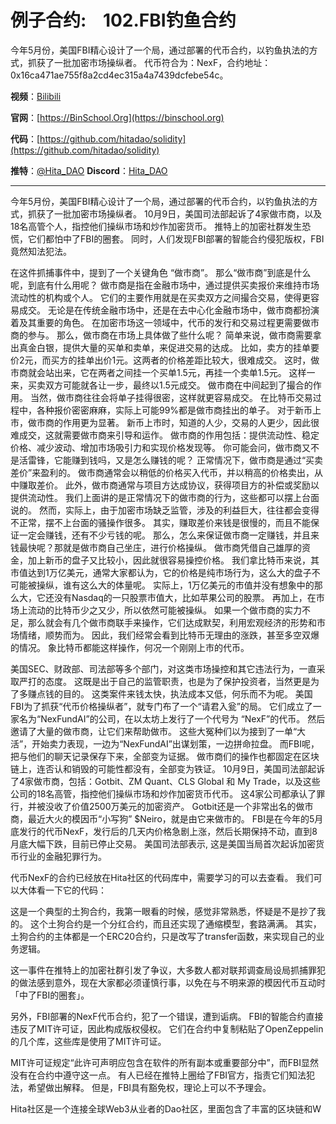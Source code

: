 # 例子合约:&nbsp;&nbsp;&nbsp;&nbsp;102.FBI钓鱼合约

今年5月份，美国FBI精心设计了一个局，通过部署的代币合约，以钓鱼执法的方式，抓获了一批加密市场操纵者。
代币符合为：NexF，合约地址：0x16ca471ae755f8a2cd4ec315a4a7439dcfebe54c。

**视频**：[Bilibili](https://www.bilibili.com/video/BV1M22iY3E8x)  

**官网**：[https://BinSchool.Org](https://binschool.org)

**代码**：[https://github.com/hitadao/solidity](https://github.com/hitadao/solidity)

**推特**：[@Hita_DAO](https://x.com/hita_dao)    **Discord**：[Hita_DAO](https://discord.gg/dzWY3QYGrx)

-----
今年5月份，美国FBI精心设计了一个局，通过部署的代币合约，以钓鱼执法的方式，抓获了一批加密市场操纵者。
10月9日，美国司法部起诉了4家做市商，以及18名高管个人，指控他们操纵市场和炒作加密货币。
推特上的加密社群发生恐慌，它们都怕中了FBI的圈套。
同时，人们发现FBI部署的智能合约侵犯版权，FBI竟然知法犯法。


在这件抓捕事件中，提到了一个关键角色 “做市商”。
那么“做市商”到底是什么呢，到底有什么用呢？
做市商是指在金融市场中，通过提供买卖报价来维持市场流动性的机构或个人。
它们的主要作用就是在买卖双方之间撮合交易，使得更容易成交。
无论是在传统金融市场中，还是在去中心化金融市场中，做市商都扮演着及其重要的角色。
在加密市场这一领域中，代币的发行和交易过程更需要做市商的参与。
那么，做市商在市场上具体做了些什么呢？
简单来说，做市商需要拿出真金白银，提供大量的买单和卖单，来促进交易的达成。
比如，卖方的挂单要价2元，而买方的挂单出价1元。这两者的价格差距比较大，很难成交。
这时，做市商就会站出来，它在两者之间挂一个买单1.5元，再挂一个卖单1.5元。
这样一来，买卖双方可能就各让一步，最终以1.5元成交。
做市商在中间起到了撮合的作用。
当然，做市商往往会将单子挂得很密，这样就更容易成交。
在比特币交易过程中，各种报价密密麻麻，实际上可能99%都是做市商挂出的单子。
对于新币上市，做市商的作用更为显著。
新币上市时，知道的人少，交易的人更少，因此很难成交，这就需要做市商来引导和运作。
做市商的作用包括：提供流动性、稳定价格、减少波动、增加市场吸引力和实现价格发现等。
你可能会问，做市商又不是活雷锋，它能赚到钱吗，又是怎么赚钱的呢？
正常情况下，做市商是通过“买卖差价”来盈利的。
做市商通常会以稍低的价格买入代币，并以稍高的价格卖出，从中赚取差价。
此外，做市商通常与项目方达成协议，获得项目方的补偿或奖励以提供流动性。
我们上面讲的是正常情况下的做市商的行为，这些都可以摆上台面说的。
然而，实际上，由于加密市场缺乏监管，涉及的利益巨大，往往都会变得不正常，摆不上台面的骚操作很多。
其实，赚取差价来钱是很慢的，而且不能保证一定会赚钱，还有不少亏钱的呢。
那么，怎么来保证做市商一定赚钱，并且来钱最快呢？那就是做市商自己坐庄，进行价格操纵。
做市商凭借自己雄厚的资金，加上新币的盘子又比较小，因此就很容易操控价格。
我们拿比特币来说，其市值达到1万亿美元，通常大家都认为，它的价格是纯市场行为，这么大的盘子不可能被操纵，谁有这么大的体量呢。
实际上，1万亿美元的市值并没有想象中的那么大，它还没有Nasdaq的一只股票市值大，比如苹果公司的股票。
再加上，在市场上流动的比特币少之又少，所以依然可能被操纵。
如果一个做市商的实力不足，那么就会有几个做市商联手来操作，它们达成默契，利用宏观经济的形势和市场情绪，顺势而为。
因此，我们经常会看到比特币无理由的涨跌，甚至多空双爆的情况。
象比特币都能这样操作，何况一个刚刚上市的代币。


美国SEC、财政部、司法部等多个部门，对这类市场操控和其它违法行为，一直采取严打的态度。
这既是出于自己的监管职责，也是为了保护投资者，当然更是为了多赚点钱的目的。
这类案件来钱太快，执法成本又低，何乐而不为呢。
美国FBI为了抓获“代币价格操纵者”，就专门布了一个“请君入瓮”的局。
它们成立了一家名为“NexFundAI”的公司，在以太坊上发行了一个代号为 “NexF”的代币。
然后邀请了大量的做市商，让它们来帮助做市。
这些大冤种们以为接到了一单“大活”，开始卖力表现，一边为“NexFundAI”出谋划策，一边拼命拉盘。
而FBI呢，把与他们的聊天记录保存下来，全部变为证据。
做市商们的操作也都固定在区块链上，连否认和销毁的可能性都没有，全部变为铁证。
10月9日，美国司法部起诉了4家做市商，包括：Gotbit、ZM Quant、CLS Global 和 My Trade，以及这些公司的18名高管，指控他们操纵市场和炒作加密货币代币。
这4家公司都承认了罪行，并被没收了价值2500万美元的加密资产。
Gotbit还是一个非常出名的做市商，最近大火的模因币“小写狗” $Neiro，就是由它来做市的。
FBI是在今年的5月底发行的代币NexF，发行后的几天内价格急剧上涨，然后长期保持不动，直到8月底大幅下跌，目前已停止交易。
美国司法部表示, 这是美国当局首次起诉加密货币行业的金融犯罪行为。


代币NexF的合约已经放在Hita社区的代码库中，需要学习的可以去查看。
我们可以大体看一下它的代码：

这是一个典型的土狗合约，我第一眼看的时候，感觉非常熟悉，怀疑是不是抄了我的。
这个土狗合约是一个分红合约，而且还实现了通缩模型，套路满满。
其实，土狗合约的主体都是一个ERC20合约，只是改写了transfer函数，来实现自己的业务逻辑。

这一事件在推特上的加密社群引发了争议，大多数人都对联邦调查局设局抓捕罪犯的做法感到意外，现在大家都必须谨慎行事，以免在与不明来源的模因代币互动时「中了FBI的圈套」。


另外，FBI部署的NexF代币合约，犯了一个错误，遭到诟病。
FBI的智能合约直接违反了MIT许可证，因此构成版权侵权。
它们在合约中复制粘贴了OpenZeppelin的几个库，这些库是使用了MIT许可证。

MIT许可证规定“此许可声明应包含在软件的所有副本或重要部分中”，而FBI显然没有在合约中遵守这一点。
有人已经在推特上圈给了FBI官方，指责它们知法犯法，希望做出解释。
但是，FBI具有豁免权，理论上可以不予理会。

Hita社区是一个连接全球Web3从业者的Dao社区，里面包含了丰富的区块链和W